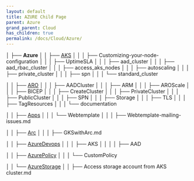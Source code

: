 ```yaml
---
layout: default
title: AZURE Child Page
parent: Azure
grand_parent: Cloud
has_children: true
permalink: /docs/Cloud/Azure/
---
```




│   ├── **Azure**
│   │   ├── [AKS](https://github.com/dummy-andra/CloudEngineerNotes/tree/main/0-Cloud/Azure/AKS)
│   │   │   ├── Customizing-your-node-configuration
│   │   │   ├── UptimeSLA
│   │   │   ├── aad_cluster
│   │   │   ├── aad_rbac_cluster
│   │   │   ├── access_aks_nodes
│   │   │   ├── autoscaling
│   │   │   ├── private_cluster
│   │   │   ├── spn
│   │   │   └── standard_cluster

│   │   ├── [ARO](https://github.com/dummy-andra/CloudEngineerNotes/tree/main/0-Cloud/Azure/ARO)
│   │   │   ├── AADCluster
│   │   │   ├── ARM
│   │   │   ├── AROScale
│   │   │   ├── BICEP
│   │   │   ├── CreateCluster
│   │   │   ├── PrivateCluster
│   │   │   ├── PublicCluster
│   │   │   ├── SPN
│   │   │   ├── Storage
│   │   │   ├── TLS
│   │   │   ├── TagResources
│   │   │   └── documentation

│   │   ├── [Apps](https://github.com/dummy-andra/CloudEngineerNotes/tree/main/0-Cloud/Azure/Apps/Webtemplate)
│   │   │   └── Webtemplate
│   │   │       ├── Webtemplate-mailing-issues.md

│   │   ├── [Arc](https://github.com/dummy-andra/CloudEngineerNotes/tree/main/0-Cloud/Azure/Arc)
│   │   │   ├── GKSwithArc.md

│   │   ├── [AzureDevops](https://github.com/dummy-andra/CloudEngineerNotes/tree/main/0-Cloud/Azure/AzureDevops)
│   │   │   ├── AKS
│   │   │   │   ├── AAD

│   │   ├── [AzurePolicy](https://github.com/dummy-andra/CloudEngineerNotes/tree/main/0-Cloud/Azure/AzurePolicy/CustomPolicy)
│   │   │   └── CustomPolicy

│   │   └── [AzureStorage](https://github.com/dummy-andra/CloudEngineerNotes/tree/main/0-Cloud/Azure/AzureStorage)
│   │       ├── Access storage account from AKS cluster.md

